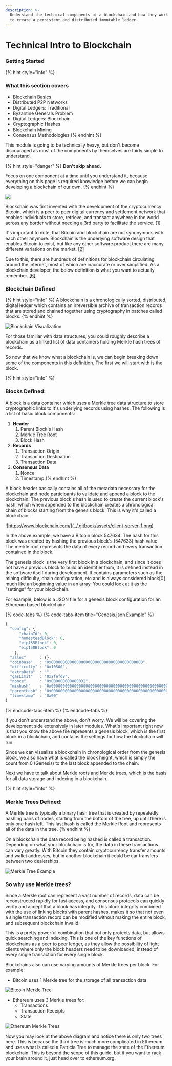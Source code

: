 ```yaml
---
description: >-
  Understand the technical components of a blockchain and how they work together
  to create a persistent and distributed immutable ledger.
---
```


# Technical Intro to Blockchain

### Getting Started

{% hint style="info" %}
### What this section covers

* Blockchain Basics
* Distributed P2P Networks
* Digital Ledgers: Traditional
* Byzantine Generals Problem
* Digital Ledgers: Blockchain
* Cryptographic Hashes
* Blockchain Mining
* Consensus Methodologies
{% endhint %}

This module is going to be technically heavy, but don't become discouraged as most of the components by themselves are fairly simple to understand. 

{% hint style="danger" %}
**Don't skip ahead.** 

Focus on one component at a time until you understand it, because everything on this page is required knowledge before we can begin developing a blockchain of our own. 
{% endhint %}

![](../.gitbook/assets/weekly-market-breakdown-7.png)

Blockchain was first invented with the development of the cryptocurrency Bitcoin, which is a peer to peer digital currency and settlement network that enables individuals to store, retrieve, and transact anywhere in the world across any border without needing a 3rd party to facilitate the service. [\[1\]](https://bitcoin.org/bitcoin.pdf)  
  
It's important to note, that Bitcoin and blockchain are not synonymous with each other anymore. Blockchain is the underlying software design that enables Bitcoin to exist, but like any other software product there are many different variations on the market. [\[2\]](https://www.ibm.com/blogs/blockchain/2017/05/the-difference-between-bitcoin-and-blockchain-for-business/)  
  
Due to this, there are hundreds of definitions for blockchain circulating around the internet, most of which are inaccurate or over simplified. As a blockchain developer, the below definition is what you want to actually remember. [\[6\]](http://fortune.com/2017/12/07/satire-its-time-to-admit-no-one-knows-what-the-blockchain-is/)

### Blockchain Defined

{% hint style="info" %}
A blockchain is a chronologically sorted, distributed, digital ledger which contains an irreversible archive of transaction records that are stored and chained together using cryptography in batches called blocks.
{% endhint %}

![Blockchain Visualization](https://www.accrubit.com/uploads/2/8/3/7/28374731/published/1_1.png?1527752794)

For those familiar with data structures, you could roughly describe a blockchain as a linked list of data containers holding Merkle hash trees of records.

So now that we know what a blockchain is, we can begin breaking down some of the components in this definition. The first we will start with is the block.

{% hint style="info" %}
### Blocks Defined:

A block is a data container which uses a Merkle tree data structure to store cryptographic links to it's underlying records using hashes. The following is a list of basic block components:

1. **Header**
   1. Parent Block's Hash
   2. Merkle Tree Root
   3. Block Hash
2. **Records**
   1. Transaction Origin
   2. Transaction Destination
   3. Transaction Data
3. **Consensus Data**
   1. Nonce
   2. Timestamp
{% endhint %}

A block header basically contains all of the metadata necessary for the blockchain and node participants to validate and append a block to the blockchain. The previous block's hash is used to create the current block's hash, which when appended to the blockchain creates a chronological chain of blocks starting from the genesis block. This is why it's called a blockchain.

![https://www.blockchain.com/](../.gitbook/assets/client-server-1.png)

In the above example, we have a Bitcoin block 547634. The hash for this block was created by hashing the previous block's \(547633\) hash value. The merkle root represents the data of every record and every transaction contained in the block.

The genesis block is the very first block in a blockchain, and since it does not have a previous block to build an identifier from, it is defined instead in the software itself during development. It contains parameters such as the mining difficulty, chain configuration, etc and is always considered block\[0\] much like an beginning value in an array.  You could look at it as the “settings” for your blockchain. 

For example, below is a JSON file for a genesis block configuration for an Ethereum based blockchain:

{% code-tabs %}
{% code-tabs-item title="Genesis.json Example" %}
```javascript
{
  "config": {
      "chainId": 0,
      "homesteadBlock": 0,
      "eip155Block": 0,
      "eip158Block": 0
    },
  "alloc"      : {},
  "coinbase"   : "0x0000000000000000000000000000000000000000",
  "difficulty" : "0x10500",
  "extraData"  : "",
  "gasLimit"   : "0x2fefd8",
  "nonce"      : "0x000000000000032",
  "mixhash"    : "0x0000000000000000000000000000000000000000000000000000000000000000",
  "parentHash" : "0x0000000000000000000000000000000000000000000000000000000000000000",
  "timestamp"  : "0x00"
}
```
{% endcode-tabs-item %}
{% endcode-tabs %}

If you don't understand the above, don't worry. We will be covering the development side extensively in later modules. What's important right now is that you know the above file represents a genesis block, which is the first block in a blockchain, and contains the settings for how the blockchain will run.

Since we can visualize a blockchain in chronological order from the genesis block, we also have what is called the block height, which is simply the count from 0 \(Genesis\) to the last block appended to the chain. 

Next we have to talk about Merkle roots and Merkle trees, which is the basis for all data storage and indexing in a blockchain.

{% hint style="info" %}
### Merkle Trees Defined:

A Merkle tree is typically a binary hash tree that is created by repeatedly hashing pairs of nodes, starting from the bottom of the tree, up until there is only one hash left. This last hash is called the Merkle Root and represents all of the data in the tree.
{% endhint %}

On a blockchain the data record being hashed is called a transaction. Depending on what your blockchain is for, the data in these transactions can vary greatly. With Bitcoin they contain cryptocurrency transfer amounts and wallet addresses, but in another blockchain it could be car transfers between two dealerships.

![Merkle Tree Example](../.gitbook/assets/client-server-2.png)

### So why use Merkle trees?

Since a Merkle root can represent a vast number of records, data can be reconstructed rapidly for fast access, and consensus protocols can quickly verify and accept that a block has integrity. This block integrity combined with the use of linking blocks with parent hashes, makes it so that not even a single transaction record can be modified without making the entire block, and subsequent blockchain invalid.

This is a pretty powerful combination that not only protects data, but allows quick searching and indexing. This is one of the key functions of blockchains as a peer to peer ledger, as they allow the possibility of light clients where only the block headers need to be downloaded, instead of every single transaction for every single block.

Blockchains also can use varying amounts of Merkle trees per block. For example:

* Bitcoin uses 1 Merkle tree for the storage of all transaction data.

![Bitcoin Merkle Tree](https://blog.ethereum.org/wp-content/uploads/2015/11/mining.jpg)

* Ethereum uses 3 Merkle trees for:
  * Transactions
  * Transaction Receipts 
  * State

![Ethereum Merkle Trees](https://blog.ethereum.org/wp-content/uploads/2015/11/ethblockchain_full.png)

Now you may look at the above diagram and notice there is only two trees here. This is because the third tree is much more complicated in Ethereum and uses what is called a Patricia Tree to manage the state of the Ethereum blockchain. This is beyond the scope of this guide, but if you want to rack your brain around it, just head over to ethereum.org.














